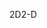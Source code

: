 <span data-ttu-id="175b6-101">2D</span><span class="sxs-lookup"><span data-stu-id="175b6-101">2-D</span></span>